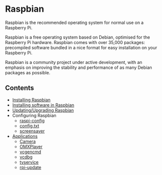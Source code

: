 # Raspbian

Raspbian is the recommended operating system for normal use on a Raspberry Pi.

Raspbian is a free operating system based on Debian, optimised for the Raspberry Pi hardware. Raspbian comes with over 35,000 packages: precompiled software bundled in a nice format for easy installation on your Raspberry Pi.

Raspbian is a community project under active development, with an emphasis on improving the stability and performance of as many Debian packages as possible.

## Contents

- [Installing Raspbian](../installation/installing-images/README.md)
- [Installing software in Raspbian](../linux/software/apt.md)
- [Updating/Upgrading Raspbian](updating.md)
- Configuring Raspbian
    - [raspi-config](../configuration/raspi-config.md)
    - [config.txt](../configuration/config-txt/README.md)
    - [screensaver](../configuration/screensaver.md)
- [Applications](applications/README.md)
    - [Camera](applications/camera.md)
    - [OMXPlayer](applications/omxplayer.md)
    - [vcgencmd](applications/vcgencmd.md)
    - [vcdbg](applications/vcdbg.md)
    - [tvservice](applications/tvservice.md)
    - [rpi-update](applications/rpi-update.md)
